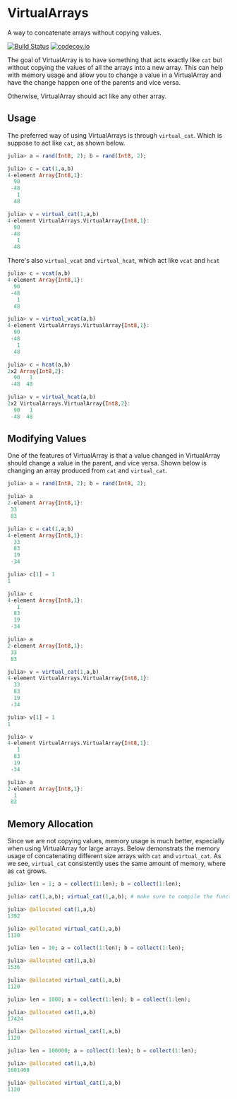 # VirtualArrays

A way to concatenate arrays without copying values.

[![Build Status](https://travis-ci.org/invenia/VirtualArrays.jl.svg?branch=develop)](https://travis-ci.org/invenia/VirtualArrays.jl) [![codecov.io](https://codecov.io/github/invenia/VirtualArrays.jl/coverage.svg?branch=develop)](https://codecov.io/github/invenia/VirtualArrays.jl?branch=develop)

The goal of VirtualArray is to have something that acts exactly like `cat` but without copying the values of all the arrays into a new array. This can help with memory usage and allow you to change a value in a VirtualArray and have the change happen one of the parents and vice versa.

Otherwise, VirtualArray should act like any other array.

## Usage

The preferred way of using VirtualArrays is through `virtual_cat`. Which is suppose to act like `cat`, as shown below.

```julia
julia> a = rand(Int8, 2); b = rand(Int8, 2);

julia> c = cat(1,a,b)
4-element Array{Int8,1}:
  90
 -48
   1
  48

julia> v = virtual_cat(1,a,b)
4-element VirtualArrays.VirtualArray{Int8,1}:
  90
 -48
   1
  48
```

There's also `virtual_vcat` and `virtual_hcat`, which act like `vcat` and `hcat`

```julia
julia> c = vcat(a,b)
4-element Array{Int8,1}:
  90
 -48
   1
  48

julia> v = virtual_vcat(a,b)
4-element VirtualArrays.VirtualArray{Int8,1}:
  90
 -48
   1
  48

julia> c = hcat(a,b)
2x2 Array{Int8,2}:
  90   1
 -48  48

julia> v = virtual_hcat(a,b)
2x2 VirtualArrays.VirtualArray{Int8,2}:
  90   1
 -48  48
```

## Modifying Values

One of the features of VirtualArray is that a value changed in VirtualArray should change a value in the parent, and vice versa. Shown below is changing an array produced from `cat` and `virtual_cat`.

```julia
julia> a = rand(Int8, 2); b = rand(Int8, 2);

julia> a
2-element Array{Int8,1}:
 33
 83

julia> c = cat(1,a,b)
4-element Array{Int8,1}:
  33
  83
  19
 -34

julia> c[1] = 1
1

julia> c
4-element Array{Int8,1}:
   1
  83
  19
 -34

julia> a
2-element Array{Int8,1}:
 33
 83

julia> v = virtual_cat(1,a,b)
4-element VirtualArrays.VirtualArray{Int8,1}:
  33
  83
  19
 -34

julia> v[1] = 1
1

julia> v
4-element VirtualArrays.VirtualArray{Int8,1}:
   1
  83
  19
 -34

julia> a
2-element Array{Int8,1}:
  1
 83
```

## Memory Allocation

Since we are not copying values, memory usage is much better, especially when using VirtualArray for large arrays. Below demonstrats the memory usage of concatenating different size arrays with `cat` and `virtual_cat`. As we see, `virtual_cat` consistently uses the same amount of memory, where as `cat` grows.

```julia
julia> len = 1; a = collect(1:len); b = collect(1:len);

julia> cat(1,a,b); virtual_cat(1,a,b); # make sure to compile the function

julia> @allocated cat(1,a,b)
1392

julia> @allocated virtual_cat(1,a,b)
1120

julia> len = 10; a = collect(1:len); b = collect(1:len);

julia> @allocated cat(1,a,b)
1536

julia> @allocated virtual_cat(1,a,b)
1120

julia> len = 1000; a = collect(1:len); b = collect(1:len);

julia> @allocated cat(1,a,b)
17424

julia> @allocated virtual_cat(1,a,b)
1120

julia> len = 100000; a = collect(1:len); b = collect(1:len);

julia> @allocated cat(1,a,b)
1601408

julia> @allocated virtual_cat(1,a,b)
1120
```
